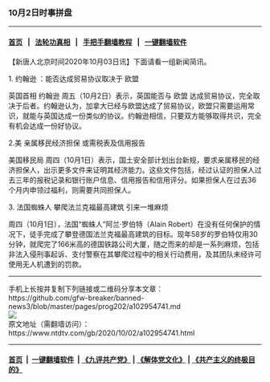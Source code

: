 ### 10月2日时事拼盘
------------------------

#### [首页](https://github.com/gfw-breaker/banned-news3/blob/master/README.md) &nbsp;&nbsp;|&nbsp;&nbsp; [法轮功真相](https://github.com/begood0513/basic/blob/master/README.md)  &nbsp;&nbsp;|&nbsp;&nbsp; [手把手翻墙教程](https://github.com/gfw-breaker/guides/wiki)  &nbsp;&nbsp;|&nbsp;&nbsp; [一键翻墙软件](https://github.com/gfw-breaker/nogfw/blob/master/README.md)  



<div><div class="post_content" itemprop="articleBody">
 <p>
  【新唐人北京时间2020年10月03日讯】下面请看一组新闻简讯。
 </p>
 <p>
  1.
  <ok href="https://www.ntdtv.com/gb/约翰逊.htm">
   约翰逊
  </ok>
  ：能否达成贸易协议取决于
  <ok href="https://www.ntdtv.com/gb/欧盟.htm">
   欧盟
  </ok>
 </p>
 <p>
  英国首相
  <ok href="https://www.ntdtv.com/gb/约翰逊.htm">
   约翰逊
  </ok>
  周五（10月2日）表示，英国能否与
  <ok href="https://www.ntdtv.com/gb/欧盟.htm">
   欧盟
  </ok>
  达成贸易协议，完全取决于后者。约翰逊认为，加拿大已经与欧盟达成了贸易协议，欧盟只需要运用常识，就能与英国达成一份类似的协议。约翰逊相信，只要双方能够取得共识，完全有机会达成一份好协议。
 </p>
 <p>
  2.美
  <ok href="https://www.ntdtv.com/gb/亲属移民经济担保.htm">
   亲属移民经济担保
  </ok>
  或需税表及信用报告
 </p>
 <p>
  <ok href="https://www.ntdtv.com/gb/美国移民局.htm">
   美国移民局
  </ok>
  周四（10月1日）表示，国土安全部计划出台新规，要求亲属移民的经济担保人，出示更多文件来证明其经济能力。这些文件包括，经过认证的担保人过去三年的报税记录和银行账户信息、信用报告和信用评分。如果担保人在过去36个月内申领过福利，则需要共同担保人。
 </p>
 <p>
  3.
  <ok href="https://www.ntdtv.com/gb/法国蜘蛛人.htm">
   法国蜘蛛人
  </ok>
  攀爬法兰克福最高建筑 引来一堆麻烦
 </p>
 <p>
  周四（10月1日），法国“蜘蛛人”阿兰·罗伯特（Alain Robert）在没有任何保护的情况下，徒手完成了攀登德国法兰克福最高建筑的目标。现年58岁的罗伯特仅用30分钟，就爬完了166米高的德国铁路公司大厦，随之而来的却是一系列麻烦，包括非法入侵刑事起诉、支付警察在其攀爬过程中的相关行动费用，及其团队未经许可使用无人机遭到的罚款。
 </p>
 <div class="single_ad">
 </div>
</div>
</div>
<hr/>
手机上长按并复制下列链接或二维码分享本文章：<br/>
https://github.com/gfw-breaker/banned-news3/blob/master/pages/prog202/a102954741.md <br/>
<a href='https://github.com/gfw-breaker/banned-news3/blob/master/pages/prog202/a102954741.md'><img src='https://github.com/gfw-breaker/banned-news3/blob/master/pages/prog202/a102954741.md.png'/></a> <br/>
原文地址（需翻墙访问）：https://www.ntdtv.com/gb/2020/10/02/a102954741.html


------------------------
#### [首页](https://github.com/gfw-breaker/banned-news3/blob/master/README.md) &nbsp;|&nbsp; [一键翻墙软件](https://github.com/gfw-breaker/nogfw/blob/master/README.md) &nbsp;| [《九评共产党》](https://github.com/gfw-breaker/9ping.md/blob/master/README.md#九评之一评共产党是什么) | [《解体党文化》](https://github.com/gfw-breaker/jtdwh.md/blob/master/README.md) | [《共产主义的终极目的》](https://github.com/gfw-breaker/gczydzjmd.md/blob/master/README.md)


<img src='http://gfw-breaker.win/banned-news3/pages/prog202/a102954741.md' width='0px' height='0px'/>